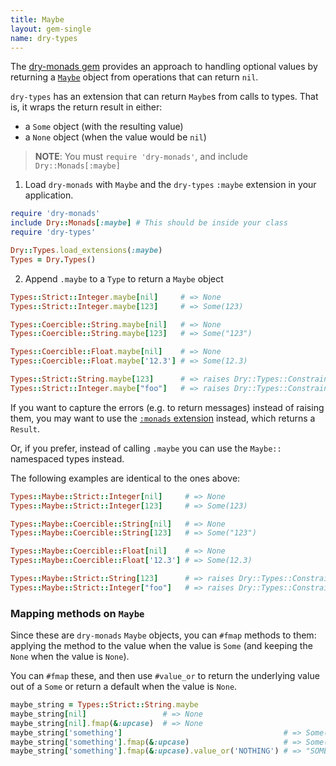 ```yaml
---
title: Maybe
layout: gem-single
name: dry-types
---
```


The [dry-monads gem](/gems/dry-monads/) provides an approach to handling optional values by returning a [`Maybe`](/gems/dry-monads/) object from operations that can return `nil`.

`dry-types` has an extension that can return `Maybe`s from calls to types. That is, it wraps the return result in either:
- a `Some` object (with the resulting value)
- a `None` object (when the value would be `nil`)


> **NOTE**: You must `require 'dry-monads'`, and include `Dry::Monads[:maybe]`

1. Load `dry-monads` with `Maybe` and the `dry-types` `:maybe` extension in your application.

```ruby
require 'dry-monads'
include Dry::Monads[:maybe] # This should be inside your class
require 'dry-types'

Dry::Types.load_extensions(:maybe)
Types = Dry.Types()
```

2. Append `.maybe` to a `Type` to return a `Maybe` object

```ruby
Types::Strict::Integer.maybe[nil]     # => None
Types::Strict::Integer.maybe[123]     # => Some(123)

Types::Coercible::String.maybe[nil]   # => None
Types::Coercible::String.maybe[123]   # => Some("123")

Types::Coercible::Float.maybe[nil]    # => None
Types::Coercible::Float.maybe['12.3'] # => Some(12.3)

Types::Strict::String.maybe[123]      # => raises Dry::Types::ConstraintError
Types::Strict::Integer.maybe["foo"]   # => raises Dry::Types::ConstraintError

```

If you want to capture the errors (e.g. to return messages) instead of raising them, you may want to use the [`:monads` extension](docs::extension::monads) instead, which returns a `Result`.

Or, if you prefer, instead of calling `.maybe` you can use the `Maybe::` namespaced types instead.

The following examples are identical to the ones above:

```ruby
Types::Maybe::Strict::Integer[nil]     # => None
Types::Maybe::Strict::Integer[123]     # => Some(123)

Types::Maybe::Coercible::String[nil]   # => None
Types::Maybe::Coercible::String[123]   # => Some("123")

Types::Maybe::Coercible::Float[nil]    # => None
Types::Maybe::Coercible::Float['12.3'] # => Some(12.3)

Types::Maybe::Strict::String[123]      # => raises Dry::Types::ConstraintError
Types::Maybe::Strict::Integer["foo"]   # => raises Dry::Types::ConstraintError
```

### Mapping methods on `Maybe`
Since these are `dry-monads` `Maybe` objects, you can `#fmap` methods to them: applying the method to the value when the value is `Some` (and keeping the `None` when the value is `None`).

You can `#fmap` these, and then use `#value_or` to return the underlying value out of a `Some` or return a default when the value is `None`.

``` ruby
maybe_string = Types::Strict::String.maybe
maybe_string[nil]                 # => None
maybe_string[nil].fmap(&:upcase)  # => None
maybe_string['something']                                    # => Some('something')
maybe_string['something'].fmap(&:upcase)                     # => Some('SOMETHING')
maybe_string['something'].fmap(&:upcase).value_or('NOTHING') # => "SOMETHING"
```
